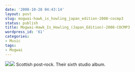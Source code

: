 ```yaml
---
date: '2008-10-28 04:43:14'
layout: post
slug: mogwai-hawk_is_howling_japan_edition-2008-cocmp3
status: publish
title: Mogwai-Hawk_Is_Howling_(Japan_Edition)-2008-COCMP3
wordpress_id: '61'
categories:
- Music
tags:
- Mogwai
---
```


[![](http://ecx.images-amazon.com/images/I/51yaeNUXjfL.jpg)](http://en.wikipedia.org/wiki/The_Hawk_Is_Howling)[![](http://www.musiczone.it/wp-content/gallery/mogwai/mogwai4.jpg)](http://www.mogwai.co.uk/)
Scottish post-rock. Their sixth studio album.


